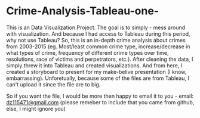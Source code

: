 # Crime-Analysis-Tableau-one-

  This is an Data Visualization Project. The goal is to simply - mess around with visualization. And because I had access to Tableau during this period, why not use Tableau?
So, this is an in-depth crime analysis about crimes from 2003-2015 
(eg. Most/least common crime type, increase/decrease in what types of crime, frequency of different crime types over time, resolutions, race of victims and perpetrators, etc.). 
After cleaning the data, I simply threw it into Tableau and created visualizations. And from here, I created a storyboard to present for my make-belive presentation (I know, embarrassing). 
Unforetually, because some of the files are from Tableau, I can't upload it since the file are to big. 

So if you want the file, I would be more then happy to email it to you - email: dz115471@gmail.com 
(please remeber to include that you came from github, else, I might ignore you)
